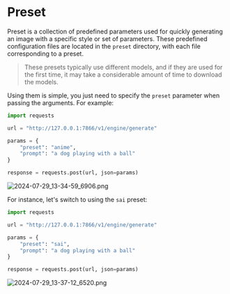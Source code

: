 # Preset

Preset is a collection of predefined parameters used for quickly generating an image with a specific style or set of parameters.
These predefined configuration files are located in the `preset` directory, with each file corresponding to a preset.

> These presets typically use different models, and if they are used for the first time, it may take a considerable amount of time to download the models.

Using them is simple, you just need to specify the `preset` parameter when passing the arguments. For example:

```python
import requests

url = "http://127.0.0.1:7866/v1/engine/generate"

params = {
    "preset": "anime",
    "prompt": "a dog playing with a ball"
}

response = requests.post(url, json=params)
```

![2024-07-29_13-34-59_6906.png](2024-07-29_13-34-59_6906.png)

For instance, let's switch to using the `sai` preset:

```python
import requests

url = "http://127.0.0.1:7866/v1/engine/generate"

params = {
    "preset": "sai",
    "prompt": "a dog playing with a ball"
}

response = requests.post(url, json=params)
```

![2024-07-29_13-37-12_6520.png](2024-07-29_13-37-12_6520.png)
